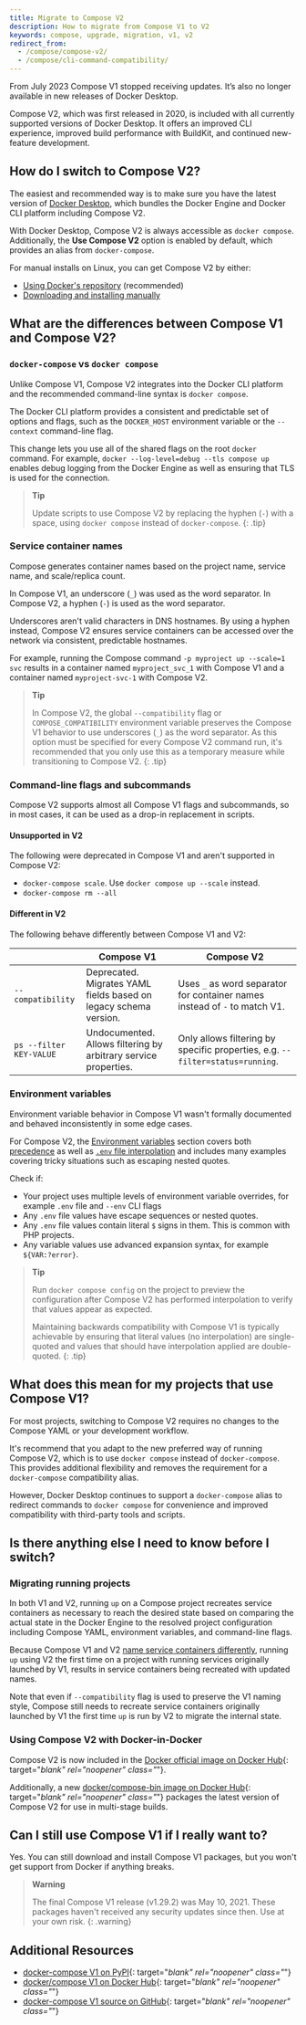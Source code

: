 ```yaml
---
title: Migrate to Compose V2
description: How to migrate from Compose V1 to V2
keywords: compose, upgrade, migration, v1, v2
redirect_from:
  - /compose/compose-v2/
  - /compose/cli-command-compatibility/
---
```


From July 2023 Compose V1 stopped receiving updates. It’s also no longer available in new releases of Docker Desktop.

Compose V2, which was first released in 2020, is included with all currently supported versions of Docker Desktop. It offers an improved CLI experience, improved build performance with BuildKit, and continued new-feature development.

## How do I switch to Compose V2?

The easiest and recommended way is to make sure you have the latest version of [Docker Desktop](../desktop/release-notes.md), which bundles the Docker Engine and Docker CLI platform including Compose V2.

With Docker Desktop, Compose V2 is always accessible as `docker compose`.
Additionally, the **Use Compose V2** option is enabled by default, which provides an alias from `docker-compose`.

For manual installs on Linux, you can get Compose V2 by either:
- [Using Docker's repository](install/linux.md#install-using-the-repository) (recommended)
- [Downloading and installing manually](install/linux.md#install-the-plugin-manually)

## What are the differences between Compose V1 and Compose V2?

### `docker-compose` vs `docker compose`

Unlike Compose V1, Compose V2 integrates into the Docker CLI platform and the recommended command-line syntax is `docker compose`.

The Docker CLI platform provides a consistent and predictable set of options and flags, such as the `DOCKER_HOST` environment variable or the `--context` command-line flag.

This change lets you use all of the shared flags on the root `docker` command.
For example, `docker --log-level=debug --tls compose up` enables debug logging from the Docker Engine as well as ensuring that TLS is used for the connection.

> **Tip**
>
> Update scripts to use Compose V2 by replacing the hyphen (`-`) with a space, using `docker compose` instead of `docker-compose`.
{: .tip}

### Service container names

Compose generates container names based on the project name, service name, and scale/replica count.

In Compose V1, an underscore (`_`) was used as the word separator.
In Compose V2, a hyphen (`-`) is used as the word separator.

Underscores aren't valid characters in DNS hostnames.
By using a hyphen instead, Compose V2 ensures service containers can be accessed over the network via consistent, predictable hostnames.
 
For example, running the Compose command `-p myproject up --scale=1 svc` results in a container named `myproject_svc_1` with Compose V1 and a container named `myproject-svc-1` with Compose V2.

> **Tip**
>
>In Compose V2, the global `--compatibility` flag or `COMPOSE_COMPATIBILITY` environment variable preserves the Compose V1 behavior to use underscores (`_`) as the word separator.
As this option must be specified for every Compose V2 command run, it's recommended that you only use this as a temporary measure while transitioning to Compose V2.
{: .tip}

### Command-line flags and subcommands

Compose V2 supports almost all Compose V1 flags and subcommands, so in most cases, it can be used as a drop-in replacement in scripts.

#### Unsupported in V2

The following were deprecated in Compose V1 and aren't supported in Compose V2:
* `docker-compose scale`. Use `docker compose up --scale` instead.
* `docker-compose rm --all`

#### Different in V2

The following behave differently between Compose V1 and V2:

|                         | Compose V1                                                       | Compose V2                                                                    |
|-------------------------|------------------------------------------------------------------|-------------------------------------------------------------------------------|
| `--compatibility`       | Deprecated. Migrates YAML fields based on legacy schema version. | Uses `_` as word separator for container names instead of `-` to match V1.    |
| `ps --filter KEY-VALUE` | Undocumented. Allows filtering by arbitrary service properties.  | Only allows filtering by specific properties, e.g. `--filter=status=running`. |

### Environment variables

Environment variable behavior in Compose V1 wasn't formally documented and behaved inconsistently in some edge cases.

For Compose V2, the [Environment variables](/compose/environment-variables/) section covers both [precedence](/compose/environment-variables/envvars-precedence) as well as [`.env` file interpolation](/compose/environment-variables/env-file) and includes many examples covering tricky situations such as escaping nested quotes.

Check if:
- Your project uses multiple levels of environment variable overrides, for example `.env` file and `--env` CLI flags
- Any `.env` file values have escape sequences or nested quotes.
- Any `.env` file values contain literal `$` signs in them. This is common with PHP projects.
- Any variable values use advanced expansion syntax, for example `${VAR:?error}`.

> **Tip**
>
> Run `docker compose config` on the project to preview the configuration after Compose V2 has performed interpolation to
verify that values appear as expected.
>
> Maintaining backwards compatibility with Compose V1 is typically achievable by ensuring that literal values (no
interpolation) are single-quoted and values that should have interpolation applied are double-quoted.
{: .tip}

## What does this mean for my projects that use Compose V1?

For most projects, switching to Compose V2 requires no changes to the Compose YAML or your development workflow.

It's recommend that you adapt to the new preferred way of running Compose V2, which is to use `docker compose` instead of `docker-compose`.
This provides additional flexibility and removes the requirement for a `docker-compose` compatibility alias. 

However, Docker Desktop continues to support a `docker-compose` alias to redirect commands to `docker compose` for convenience and improved compatibility with third-party tools and scripts.

## Is there anything else I need to know before I switch?

### Migrating running projects

In both V1 and V2, running `up` on a Compose project recreates service containers as necessary to reach the desired state based on comparing the actual state in the Docker Engine to the resolved project configuration including Compose YAML, environment variables, and command-line flags.

Because Compose V1 and V2 [name service containers differently](#service-container-names), running `up` using V2 the first time on a project with running services originally launched by V1, results in service containers being recreated with updated names.

Note that even if `--compatibility` flag is used to preserve the V1 naming style, Compose still needs to recreate service containers originally launched by V1 the first time `up` is run by V2 to migrate the internal state.

### Using Compose V2 with Docker-in-Docker

Compose V2 is now included in the [Docker official image on Docker Hub](https://hub.docker.com/_/docker){:
target="_blank" rel="noopener" class="_"}.

Additionally, a new [docker/compose-bin image on Docker Hub](https://hub.docker.com/r/docker/compose-bin){:
target="_blank" rel="noopener" class="_"} packages the latest version of Compose V2 for use in multi-stage builds.

## Can I still use Compose V1 if I really want to?

Yes. You can still download and install Compose V1 packages, but you won't get support from Docker if anything breaks.

>**Warning**
>
> The final Compose V1 release (v1.29.2) was May 10, 2021. These packages haven't received any security updates since then. Use at your own risk. 
{: .warning}

## Additional Resources
- [docker-compose V1 on PyPI](https://pypi.org/project/docker-compose/1.29.2/){:
  target="_blank" rel="noopener" class="_"}
- [docker/compose V1 on Docker Hub](https://hub.docker.com/r/docker/compose){:
  target="_blank" rel="noopener" class="_"}
- [docker-compose V1 source on GitHub](https://github.com/docker/compose/releases/tag/1.29.2){:
  target="_blank" rel="noopener" class="_"}
